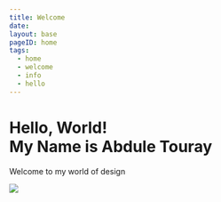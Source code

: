 ```yaml
---
title: Welcome
date:
layout: base
pageID: home
tags:
  - home
  - welcome
  - info
  - hello
---
```



<main class="content">
  <h1>Hello, World!<br>My Name is Abdule Touray</h1>
  <p>Welcome to my world of design</p>
</main>
<img src="/images/my.png" class="feature">
  

<!-- <section class="content">
  <p></p>
</section> -->
